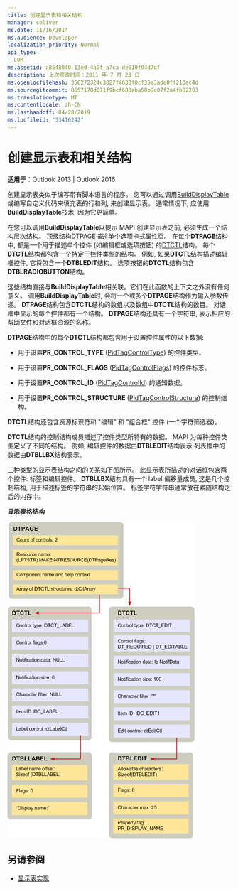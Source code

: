 ```yaml
---
title: 创建显示表和相关结构
manager: soliver
ms.date: 11/16/2014
ms.audience: Developer
localization_priority: Normal
api_type:
- COM
ms.assetid: a8548040-13ed-4a9f-a7ca-de610f94d7df
description: 上次修改时间：2011 年 7 月 23 日
ms.openlocfilehash: 350272324c3827f4630f0cf35e3ade0ff213ac4d
ms.sourcegitcommit: 8657170d071f9bcf680aba50b9c07f2a4fb82283
ms.translationtype: MT
ms.contentlocale: zh-CN
ms.lasthandoff: 04/28/2019
ms.locfileid: "33416242"
---
```

# <a name="creating-display-tables-and-related-structures"></a>创建显示表和相关结构
  
**适用于**：Outlook 2013 | Outlook 2016 
  
创建显示表类似于编写带有脚本语言的程序。 您可以通过调用[BuildDisplayTable](builddisplaytable.md)或编写自定义代码来填充表的行和列, 来创建显示表。 通常情况下, 应使用**BuildDisplayTable**技术, 因为它更简单。 
  
在您可以调用**BuildDisplayTable**以提示 MAPI 创建显示表之前, 必须生成一个结构层次结构。 顶级结构[DTPAGE](dtpage.md)描述单个选项卡式属性页。 在每个**DTPAGE**结构中, 都是一个用于描述单个控件 (如编辑框或选项按钮) 的[DTCTL](dtctl.md)结构。 每个**DTCTL**结构都包含一个特定于控件类型的结构。 例如, 如果**DTCTL**结构描述编辑框控件, 它将包含一个**DTBLEDIT**结构。 选项按钮的**DTCTL**结构包含**DTBLRADIOBUTTON**结构。 
  
这些结构直接与**BuildDisplayTable**相关联。它们在此函数的上下文之外没有任何意义。 调用**BuildDisplayTable**时, 会将一个或多个**DTPAGE**结构作为输入参数传递。 **DTPAGE**结构包含**DTCTL**结构的数组以及数组中**DTCTL**结构的数目。 对话框中显示的每个控件都有一个结构。 **DTPAGE**结构还具有一个字符串, 表示相应的帮助文件和对话框资源的名称。 
  
**DTPAGE**结构中的每个**DTCTL**结构都包含用于设置控件属性的以下数据: 
  
- 用于设置**PR_CONTROL_TYPE** ([PidTagControlType](pidtagcontroltype-canonical-property.md)) 的控件类型。
    
- 用于设置**PR_CONTROL_FLAGS** ([PidTagControlFlags](pidtagcontrolflags-canonical-property.md)) 的控件标志。
    
- 用于设置**PR_CONTROL_ID** ([PidTagControlId](pidtagcontrolid-canonical-property.md)) 的通知数据。
    
- 用于设置**PR_CONTROL_STRUCTURE** ([PidTagControlStructure](pidtagcontrolstructure-canonical-property.md)) 的控制结构。
    
**DTCTL**结构还包含资源标识符和 "编辑" 和 "组合框" 控件 (一个字符筛选器)。 
  
**DTCTL**结构的控制结构成员描述了控件类型所特有的数据。 MAPI 为每种控件类型定义了不同的结构。 例如, 编辑控件的数据由**DTBLEDIT**结构表示;列表框中的数据由**DTBLLBX**结构表示。 
  
三种类型的显示表结构之间的关系如下图所示。 此显示表所描述的对话框包含两个控件: 标签和编辑控件。 **DTBLLBX**结构具有一个 label 偏移量成员, 这是几个控制结构, 用于描述标签的字符串的起始位置。 标签字符字符串通常放在紧随结构之后的内存中。 
  
**显示表格结构**
  
![显示表结构](media/dtstruct.gif "显示表结构")
  
## <a name="see-also"></a>另请参阅

- [显示表实现](display-table-implementation.md)

